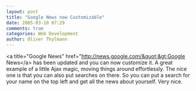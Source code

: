 ```yaml
---
layout: post
title: "Google News now Customizable"
date: 2005-03-10 07:29
comments: true
categories: Web Development
author: Oliver Thylmann
---
```



&lt;a title=&quot;Google News&quot; href=&quot;http://news.google.com/&quot;&gt;Google News&lt;/a&gt; has been updated and you can now customize it. A great example of a little Ajax magic, moving things around effortlessly. The nice one is that you can also put searches on there. So you can put a search for your name on the top left and get all the news about yourself. Very nice.



